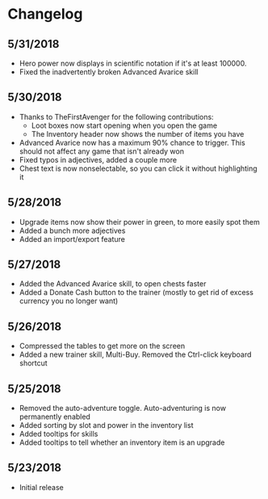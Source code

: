 # Changelog

## 5/31/2018

* Hero power now displays in scientific notation if it's at least 100000.
* Fixed the inadvertently broken Advanced Avarice skill

## 5/30/2018

* Thanks to TheFirstAvenger for the following contributions:
    * Loot boxes now start opening when you open the game
    * The Inventory header now shows the number of items you have
* Advanced Avarice now has a maximum 90% chance to trigger. This should not affect any game that isn't already won
* Fixed typos in adjectives, added a couple more
* Chest text is now nonselectable, so you can click it without highlighting it

## 5/28/2018

* Upgrade items now show their power in green, to more easily spot them
* Added a bunch more adjectives
* Added an import/export feature

## 5/27/2018

* Added the Advanced Avarice skill, to open chests faster
* Added a Donate Cash button to the trainer (mostly to get rid of excess currency you no longer want)

## 5/26/2018

* Compressed the tables to get more on the screen
* Added a new trainer skill, Multi-Buy. Removed the Ctrl-click keyboard shortcut

## 5/25/2018

* Removed the auto-adventure toggle. Auto-adventuring is now permanently enabled
* Added sorting by slot and power in the inventory list
* Added tooltips for skills
* Added tooltips to tell whether an inventory item is an upgrade

## 5/23/2018

* Initial release